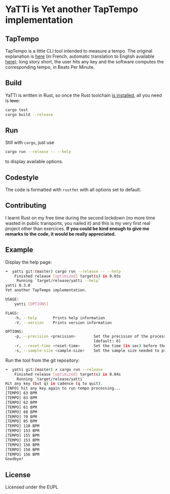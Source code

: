 # YaTTi is Yet another TapTempo implementation

## TapTempo

TapTempo is a little CLI tool intended to measure a tempo. The original
explanation is 
[here](https://linuxfr.org/users/mzf/journaux/un-tap-tempo-en-ligne-de-commande)
(in French, automatic translation to English
available 
[here](https://translate.google.com/translate?sl=fr&tl=en&u=https://linuxfr.org/users/mzf/journaux/un-tap-tempo-en-ligne-de-commande)); 
long story short, the user hits any key and the software computes 
the corresponding tempo, in Beats Per Minute.

## Build

YaTTi is written in Rust, so once the Rust toolchain 
[is installed](https://www.rust-lang.org/tools/install), all you
need is ~~love~~:

```sh
cargo test
cargo build --release
```

## Run

Still with ```cargo```, just use

```sh
cargo run --release -- --help
```

to display available options.

## Codestyle

The code is formatted with ```rustfmt``` with all options set to default.

## Contributing

I learnt Rust on my free time during the second lockdown (no more time
wasted in public transports, you nailed it) and this is my very first real
project other than exercices. **If you could be kind enough to give me remarks to the code, it would be really appreciated.**

## Example

Display the help page:

```sh
➜  yatti git:(master) cargo run --release -- --help
    Finished release [optimized] target(s) in 0.03s
     Running `target/release/yatti --help`
yatti 0.3.0
Yet another TapTempo implementation.

USAGE:
    yatti [OPTIONS]

FLAGS:
    -h, --help       Prints help information
    -V, --version    Prints version information

OPTIONS:
    -p, --precision <precision>        Set the precision of the processed tempo (max: 5 digits after the decimal point)
                                       [default: 0]
    -r, --reset-time <reset-time>      Set the time (in sec) before the calculation resets to 0 [default: 5]
    -s, --sample-size <sample-size>    Set the sample size needed to process the tempo [default: 5]
```

Run the tool from the git repository:

```sh
➜  yatti git:(master) ✗ cargo run --release          
    Finished release [optimized] target(s) in 0.04s
     Running `target/release/yatti`
Hit any key (but q) in cadence (q to quit).
[INFO] hit any key again to run tempo processing...
[TEMPO] 63 BPM
[TEMPO] 63 BPM
[TEMPO] 62 BPM
[TEMPO] 61 BPM
[TEMPO] 60 BPM
[TEMPO] 70 BPM
[TEMPO] 85 BPM
[TEMPO] 110 BPM
[TEMPO] 153 BPM
[TEMPO] 155 BPM
[TEMPO] 153 BPM
[TEMPO] 156 BPM
[TEMPO] 158 BPM
[TEMPO] 156 BPM
Goodbye!
```

## License

Licensed under the EUPL
